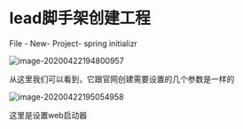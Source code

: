 # 					Iead脚手架创建工程

 File - New- Project- spring initializr

![image-20200422194800957](C:\Users\wxc\AppData\Roaming\Typora\typora-user-images\image-20200422194800957.png)

从这里我们可以看到，它跟官网创建需要设置的几个参数是一样的

![image-20200422195054958](C:\Users\wxc\AppData\Roaming\Typora\typora-user-images\image-20200422195054958.png)

这里是设置web启动器

